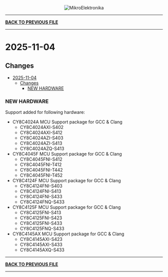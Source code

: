 <p align="center">
  <img src="http://www.mikroe.com/img/designs/beta/logo_small.png?raw=true" alt="MikroElektronika"/>
</p>

---

**[BACK TO PREVIOUS FILE](../changelog.md)**

---

# 2025-11-04

## Changes

- [2025-11-04](#2025-11-04)
  - [Changes](#changes)
    - [NEW HARDWARE](#new-hardware)

### NEW HARDWARE

Support added for following hardware:

+ CY8C4024A MCU Support package for GCC & Clang
  + CY8C4024AXI-S402
  + CY8C4024AXI-S412
  + CY8C4024AZI-S403
  + CY8C4024AZI-S413
  + CY8C4024AZQ-S413
+ CY8C4045F MCU Support package for GCC & Clang
  + CY8C4045FNI-S412
  + CY8C4045FNI-T412
  + CY8C4045FNI-T442
  + CY8C4045FNI-T452
+ CY8C4124F MCU Support package for GCC & Clang
  + CY8C4124FNI-S403
  + CY8C4124FNI-S413
  + CY8C4124FNI-S433
  + CY8C4124FNQ-S433
+ CY8C4125F MCU Support package for GCC & Clang
  + CY8C4125FNI-S413
  + CY8C4125FNI-S423
  + CY8C4125FNI-S433
  + CY8C4125FNQ-S433
+ CY8C4145AX MCU Support package for GCC & Clang
  + CY8C4145AXI-S423
  + CY8C4145AXI-S433
  + CY8C4145AXQ-S433

---

**[BACK TO PREVIOUS FILE](../changelog.md)**

---
